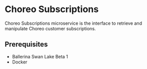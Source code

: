 # Choreo Subscriptions
Choreo Subscriptions microservice is the interface to retrieve and manipulate Choreo customer subscriptions.

## Prerequisites
- Ballerina Swan Lake Beta 1
- Docker
